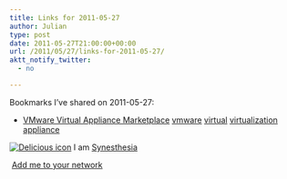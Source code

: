 ```yaml
---
title: Links for 2011-05-27
author: Julian
type: post
date: 2011-05-27T21:00:00+00:00
url: /2011/05/27/links-for-2011-05-27/
aktt_notify_twitter:
  - no

---
```

Bookmarks I&#8217;ve shared on 2011-05-27:

  * [VMware Virtual Appliance Marketplace][1] 
    [vmware][2] [virtual][3] [virtualization][4] [appliance][5] </li> </ul> 
    
    <p class="deliciouslink">
      <a href="http://del.icio.us/synesthesia" title="See all my bookmarks on del.icio.us"><img src="https://www.synesthesia.co.uk/images/deliciousicon.jpg" alt="Delicious icon" /></a>&nbsp;I am <a href="http://del.icio.us/synesthesia" title="See all my bookmarks on del.icio.us">Synesthesia</a>
    </p>
    
    <p class="deliciouslink">
      <a href="http://del.icio.us/network?add=synesthesia" title="Add me to your del.icio.us network"><img src="https://www.synesthesia.co.uk/images/add.gif" alt="" /></a>&nbsp;<a href="http://del.icio.us/network?add=synesthesia" title="Add me to your del.icio.us network">Add me to your network</a>
    </p>

 [1]: http://www.vmware.com/appliances
 [2]: http://www.delicious.com/synesthesia/vmware
 [3]: http://www.delicious.com/synesthesia/virtual
 [4]: http://www.delicious.com/synesthesia/virtualization
 [5]: http://www.delicious.com/synesthesia/appliance